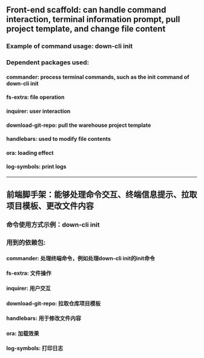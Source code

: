 ## Front-end scaffold: can handle command interaction, terminal information prompt, pull project template, and change file content


### Example of command usage: down-cli init


### Dependent packages used:
#### commander: process terminal commands, such as the init command of down-cli init
#### fs-extra: file operation
#### inquirer: user interaction
#### download-git-repo: pull the warehouse project template
#### handlebars: used to modify file contents
#### ora: loading effect
#### log-symbols: print logs

--------------------------------------------------------------------------

## 前端脚手架：能够处理命令交互、终端信息提示、拉取项目模板、更改文件内容

### 命令使用方式示例：down-cli init

### 用到的依赖包:
####   commander: 处理终端命令，例如处理down-cli init的init命令
####   fs-extra: 文件操作
####   inquirer: 用户交互
####   download-git-repo: 拉取仓库项目模板
####   handlebars: 用于修改文件内容
####   ora: 加载效果
####   log-symbols: 打印日志
